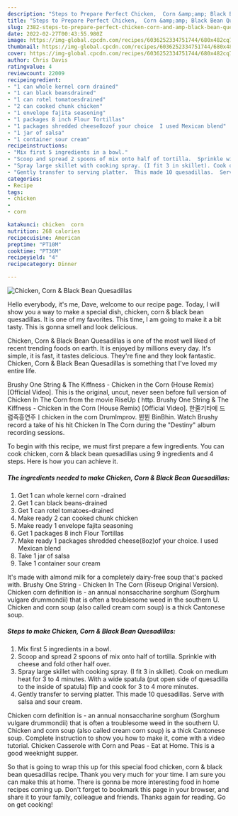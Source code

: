 ```yaml
---
description: "Steps to Prepare Perfect Chicken,  Corn &amp;amp; Black Bean Quesadillas"
title: "Steps to Prepare Perfect Chicken,  Corn &amp;amp; Black Bean Quesadillas"
slug: 2382-steps-to-prepare-perfect-chicken-corn-and-amp-black-bean-quesadillas
date: 2022-02-27T00:43:55.980Z
image: https://img-global.cpcdn.com/recipes/6036252334751744/680x482cq70/chicken-corn-black-bean-quesadillas-recipe-main-photo.jpg
thumbnail: https://img-global.cpcdn.com/recipes/6036252334751744/680x482cq70/chicken-corn-black-bean-quesadillas-recipe-main-photo.jpg
cover: https://img-global.cpcdn.com/recipes/6036252334751744/680x482cq70/chicken-corn-black-bean-quesadillas-recipe-main-photo.jpg
author: Chris Davis
ratingvalue: 4
reviewcount: 22009
recipeingredient:
- "1 can whole kernel corn drained"
- "1 can black beansdrained"
- "1 can rotel tomatoesdrained"
- "2 can cooked chunk chicken"
- "1 envelope fajita seasoning"
- "1 packages 8 inch Flour Tortillas"
- "1 packages shredded cheese8ozof your choice  I used Mexican blend"
- "1 jar of salsa"
- "1 container sour cream"
recipeinstructions:
- "Mix first 5 ingredients in a bowl."
- "Scoop and spread 2 spoons of mix onto half of tortilla.  Sprinkle with cheese and fold other half over."
- "Spray large skillet with cooking spray. (I fit 3 in skillet). Cook on medium heat for 3 to 4 minutes. With a wide spatula (put open side of quesadilla to the inside of spatula)  flip and cook for 3 to 4 more minutes."
- "Gently transfer to serving platter.  This made 10 quesadillas.  Serve with salsa and sour cream."
categories:
- Recipe
tags:
- chicken
- 
- corn

katakunci: chicken  corn 
nutrition: 268 calories
recipecuisine: American
preptime: "PT10M"
cooktime: "PT36M"
recipeyield: "4"
recipecategory: Dinner

---
```



![Chicken,  Corn &amp; Black Bean Quesadillas](https://img-global.cpcdn.com/recipes/6036252334751744/680x482cq70/chicken-corn-black-bean-quesadillas-recipe-main-photo.jpg)

Hello everybody, it's me, Dave, welcome to our recipe page. Today, I will show you a way to make a special dish, chicken,  corn &amp; black bean quesadillas. It is one of my favorites. This time, I am going to make it a bit tasty. This is gonna smell and look delicious.

Chicken,  Corn &amp; Black Bean Quesadillas is one of the most well liked of recent trending foods on earth. It is enjoyed by millions every day. It's simple, it is fast, it tastes delicious. They're fine and they look fantastic. Chicken,  Corn &amp; Black Bean Quesadillas is something that I've loved my entire life.

Brushy One String &amp; The Kiffness - Chicken in the Corn (House Remix) [Official Video]. This is the original, uncut, never seen before full version of Chicken In The Corn from the movie RiseUp ( http. Brushy One String &amp; The Kiffness - Chicken in the Corn (House Remix) [Official Video]. 한줄기타에 드럼즉흥연주ㅣchicken in the corn DrumImprov. 뷘뷘 BinBhin. Watch Brushy record a take of his hit Chicken In The Corn during the "Destiny" album recording sessions.


To begin with this recipe, we must first prepare a few ingredients. You can cook chicken,  corn &amp; black bean quesadillas using 9 ingredients and 4 steps. Here is how you can achieve it.

<!--inarticleads1-->

##### The ingredients needed to make Chicken,  Corn &amp; Black Bean Quesadillas:

1. Get 1 can whole kernel corn -drained
1. Get 1 can black beans-drained
1. Get 1 can rotel tomatoes-drained
1. Make ready 2 can cooked chunk chicken
1. Make ready 1 envelope fajita seasoning
1. Get 1 packages 8 inch Flour Tortillas
1. Make ready 1 packages shredded cheese(8oz)of your choice.  I used Mexican blend
1. Take 1 jar of salsa
1. Take 1 container sour cream


It&#39;s made with almond milk for a completely dairy-free soup that&#39;s packed with. Brushy One String - Chicken In The Corn (Riseup Original Version). Chicken corn definition is - an annual nonsaccharine sorghum (Sorghum vulgare drummondii) that is often a troublesome weed in the southern U. Chicken and corn soup (also called cream corn soup) is a thick Cantonese soup. 

<!--inarticleads2-->

##### Steps to make Chicken,  Corn &amp; Black Bean Quesadillas:

1. Mix first 5 ingredients in a bowl.
1. Scoop and spread 2 spoons of mix onto half of tortilla.  Sprinkle with cheese and fold other half over.
1. Spray large skillet with cooking spray. (I fit 3 in skillet). Cook on medium heat for 3 to 4 minutes. With a wide spatula (put open side of quesadilla to the inside of spatula)  flip and cook for 3 to 4 more minutes.
1. Gently transfer to serving platter.  This made 10 quesadillas.  Serve with salsa and sour cream.


Chicken corn definition is - an annual nonsaccharine sorghum (Sorghum vulgare drummondii) that is often a troublesome weed in the southern U. Chicken and corn soup (also called cream corn soup) is a thick Cantonese soup. Complete instruction to show you how to make it, come with a video tutorial. Chicken Casserole with Corn and Peas - Eat at Home. This is a good weeknight supper. 

So that is going to wrap this up for this special food chicken,  corn &amp; black bean quesadillas recipe. Thank you very much for your time. I am sure you can make this at home. There is gonna be more interesting food in home recipes coming up. Don't forget to bookmark this page in your browser, and share it to your family, colleague and friends. Thanks again for reading. Go on get cooking!
